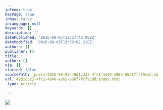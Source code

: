 ```yaml
---
inFeed: true
hasPage: true
inNav: false
inLanguage: null
keywords: []
description: ''
datePublished: '2016-08-03T13:57:42.008Z'
dateModified: '2016-08-03T13:56:02.228Z'
authors: []
publisher: {}
title: ''
author: []
via: {}
starred: false
sourcePath: _posts/2016-08-03-49d1c322-4fc1-4d40-a865-66bf7fcf9cdd.md
url: 49d1c322-4fc1-4d40-a865-66bf7fcf9cdd/index.html
_type: Article

---
```

![](https://the-grid-user-content.s3-us-west-2.amazonaws.com/915f2d69-9bb4-475c-b7fa-20268517b8d2.png)